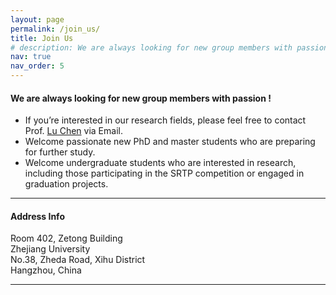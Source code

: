 ```yaml
---
layout: page
permalink: /join_us/
title: Join Us
# description: We are always looking for new group members with passion!
nav: true
nav_order: 5
---
```


#### **We are always looking for new group members with passion !**

* If you’re interested in our research fields, please feel free to contact Prof. [Lu Chen](https://person.zju.edu.cn/luchen/) via Email.
* Welcome passionate new PhD and master students who are preparing for further study.
* Welcome undergraduate students who are interested in research, including those participating in the SRTP competition or engaged in graduation projects.

--- 

#### **Address Info**

Room 402, Zetong Building<br>
Zhejiang University<br>
No.38, Zheda Road, Xihu District<br>
Hangzhou, China

---

